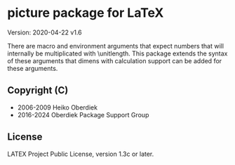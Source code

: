 # picture package for LaTeX

Version: 2020-04-22 v1.6


There are macro and environment arguments that expect numbers
that will internally be multiplicated with \unitlength.
This package extends the syntax of these arguments that
dimens with calculation support can be added for these arguments.

## Copyright (C)
* 2006-2009  Heiko Oberdiek
* 2016-2024        Oberdiek Package Support Group

## License
LATEX Project Public License, version 1.3c or later.
